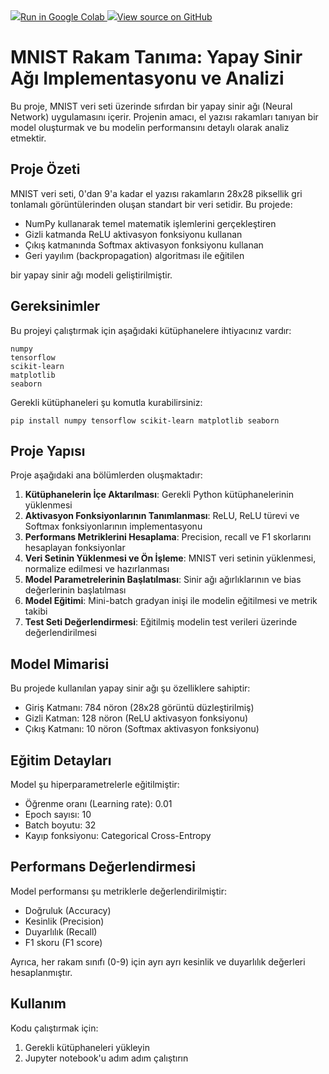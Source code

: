 <a target="_blank" href="https://colab.research.google.com/drive/1_LjMSeXhapvW815osna3_GZgbBN9St67#scrollTo=kk7O74MoQbxD">
  <img src="https://www.tensorflow.org/images/colab_logo_32px.png" />Run in Google Colab
</a>

<a target="_blank" href="https://github.com/OguzBerkAydin/mnist_derin_ogrenme/tree/main/from_scratch_numpy">
  <img src="https://www.tensorflow.org/images/GitHub-Mark-32px.png" />View source on GitHub
</a>

# MNIST Rakam Tanıma: Yapay Sinir Ağı Implementasyonu ve Analizi

Bu proje, MNIST veri seti üzerinde sıfırdan bir yapay sinir ağı (Neural Network) uygulamasını içerir. Projenin amacı, el yazısı rakamları tanıyan bir model oluşturmak ve bu modelin performansını detaylı olarak analiz etmektir.

## Proje Özeti

MNIST veri seti, 0'dan 9'a kadar el yazısı rakamların 28x28 piksellik gri tonlamalı görüntülerinden oluşan standart bir veri setidir. Bu projede:

- NumPy kullanarak temel matematik işlemlerini gerçekleştiren
- Gizli katmanda ReLU aktivasyon fonksiyonu kullanan
- Çıkış katmanında Softmax aktivasyon fonksiyonu kullanan
- Geri yayılım (backpropagation) algoritması ile eğitilen

bir yapay sinir ağı modeli geliştirilmiştir.

## Gereksinimler

Bu projeyi çalıştırmak için aşağıdaki kütüphanelere ihtiyacınız vardır:

```
numpy
tensorflow
scikit-learn
matplotlib
seaborn
```

Gerekli kütüphaneleri şu komutla kurabilirsiniz:
```
pip install numpy tensorflow scikit-learn matplotlib seaborn
```

## Proje Yapısı

Proje aşağıdaki ana bölümlerden oluşmaktadır:

1. **Kütüphanelerin İçe Aktarılması**: Gerekli Python kütüphanelerinin yüklenmesi
2. **Aktivasyon Fonksiyonlarının Tanımlanması**: ReLU, ReLU türevi ve Softmax fonksiyonlarının implementasyonu
3. **Performans Metriklerini Hesaplama**: Precision, recall ve F1 skorlarını hesaplayan fonksiyonlar
4. **Veri Setinin Yüklenmesi ve Ön İşleme**: MNIST veri setinin yüklenmesi, normalize edilmesi ve hazırlanması
5. **Model Parametrelerinin Başlatılması**: Sinir ağı ağırlıklarının ve bias değerlerinin başlatılması
6. **Model Eğitimi**: Mini-batch gradyan inişi ile modelin eğitilmesi ve metrik takibi
7. **Test Seti Değerlendirmesi**: Eğitilmiş modelin test verileri üzerinde değerlendirilmesi

## Model Mimarisi

Bu projede kullanılan yapay sinir ağı şu özelliklere sahiptir:

- Giriş Katmanı: 784 nöron (28x28 görüntü düzleştirilmiş)
- Gizli Katman: 128 nöron (ReLU aktivasyon fonksiyonu)
- Çıkış Katmanı: 10 nöron (Softmax aktivasyon fonksiyonu)

## Eğitim Detayları

Model şu hiperparametrelerle eğitilmiştir:
- Öğrenme oranı (Learning rate): 0.01
- Epoch sayısı: 10
- Batch boyutu: 32
- Kayıp fonksiyonu: Categorical Cross-Entropy

## Performans Değerlendirmesi

Model performansı şu metriklerle değerlendirilmiştir:
- Doğruluk (Accuracy)
- Kesinlik (Precision)
- Duyarlılık (Recall)
- F1 skoru (F1 score)

Ayrıca, her rakam sınıfı (0-9) için ayrı ayrı kesinlik ve duyarlılık değerleri hesaplanmıştır.

## Kullanım

Kodu çalıştırmak için:
1. Gerekli kütüphaneleri yükleyin
2. Jupyter notebook'u adım adım çalıştırın
